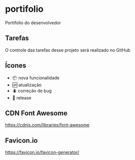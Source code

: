 # portifolio

Portifolio do desenvolvedor

## Tarefas

O controle das tarefas desse projeto será realizado no GitHub

## Ícones

- :package: nova funcionalidade
- :up: atualização
- :beetle: correção de bug
- :checkered_flag: release

## CDN Font Awesome

https://cdnjs.com/libraries/font-awesome

## Favicon.io

https://favicon.io/favicon-generator/
